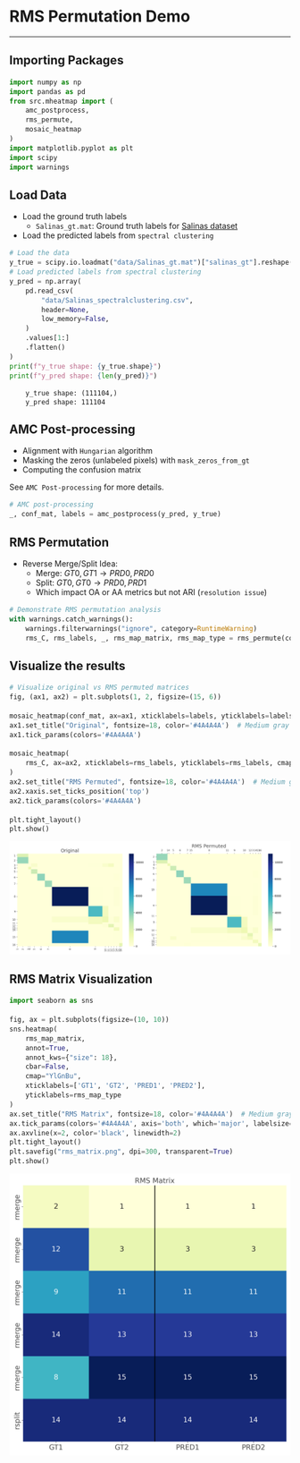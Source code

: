 # RMS Permutation Demo

---

## Importing Packages

```python
import numpy as np
import pandas as pd
from src.mheatmap import (
    amc_postprocess, 
    rms_permute, 
    mosaic_heatmap
)
import matplotlib.pyplot as plt
import scipy
import warnings
```

## Load Data

- Load the ground truth labels
  - `Salinas_gt.mat`: Ground truth labels for [Salinas dataset](http://www.ehu.eus/ccwintco/index.php/Hyperspectral_Remote_Sensing_Scenes)
- Load the predicted labels from `spectral clustering`

```python
# Load the data
y_true = scipy.io.loadmat("data/Salinas_gt.mat")["salinas_gt"].reshape(-1)
# Load predicted labels from spectral clustering
y_pred = np.array(
    pd.read_csv(
        "data/Salinas_spectralclustering.csv",
        header=None,
        low_memory=False,
    )
    .values[1:]
    .flatten()
)
print(f"y_true shape: {y_true.shape}")
print(f"y_pred shape: {len(y_pred)}")
```

```output
    y_true shape: (111104,)
    y_pred shape: 111104
```

## AMC Post-processing

- Alignment with `Hungarian` algorithm
- Masking the zeros (unlabeled pixels) with `mask_zeros_from_gt`
- Computing the confusion matrix

See `AMC Post-processing` for more details.

```python
# AMC post-processing
_, conf_mat, labels = amc_postprocess(y_pred, y_true)
```

## RMS Permutation

- Reverse Merge/Split Idea:
  - Merge: $GT0, GT1 \rightarrow PRD0, PRD0$
  - Split: $GT0, GT0 \rightarrow PRD0, PRD1$
  - Which impact OA or AA metrics but not ARI (`resolution issue`)

```python
# Demonstrate RMS permutation analysis
with warnings.catch_warnings():
    warnings.filterwarnings("ignore", category=RuntimeWarning)
    rms_C, rms_labels, _, rms_map_matrix, rms_map_type = rms_permute(conf_mat, labels)
```

## Visualize the results

```python
# Visualize original vs RMS permuted matrices
fig, (ax1, ax2) = plt.subplots(1, 2, figsize=(15, 6))

mosaic_heatmap(conf_mat, ax=ax1, xticklabels=labels, yticklabels=labels, cmap="YlGnBu")
ax1.set_title("Original", fontsize=18, color='#4A4A4A')  # Medium gray
ax1.tick_params(colors='#4A4A4A')

mosaic_heatmap(
    rms_C, ax=ax2, xticklabels=rms_labels, yticklabels=rms_labels, cmap="YlGnBu"
)
ax2.set_title("RMS Permuted", fontsize=18, color='#4A4A4A')  # Medium gray
ax2.xaxis.set_ticks_position('top')
ax2.tick_params(colors='#4A4A4A')

plt.tight_layout()
plt.show()
```

![png](images/rms_permutation.png)

## RMS Matrix Visualization

```python
import seaborn as sns

fig, ax = plt.subplots(figsize=(10, 10))
sns.heatmap(
    rms_map_matrix, 
    annot=True, 
    annot_kws={"size": 18},
    cbar=False,
    cmap="YlGnBu",
    xticklabels=['GT1', 'GT2', 'PRED1', 'PRED2'],
    yticklabels=rms_map_type
)
ax.set_title("RMS Matrix", fontsize=18, color='#4A4A4A')  # Medium gray
ax.tick_params(colors='#4A4A4A', axis='both', which='major', labelsize=18)
ax.axvline(x=2, color='black', linewidth=2)
plt.tight_layout()
plt.savefig("rms_matrix.png", dpi=300, transparent=True)
plt.show()
```

![png](images/rms_matrix.png)
